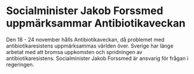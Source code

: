 # Socialminister Jakob Forssmed uppmärksammar Antibiotikaveckan

Den 18 - 24 november hålls Antibiotikaveckan, då problemet med antibiotikaresistens uppmärksammas världen över. Sverige har länge arbetat med att bromsa uppkomsten och spridningen av antibiotikaresistens. Socialminister Jakob Forssmed är ansvarig för frågan i regeringen.
